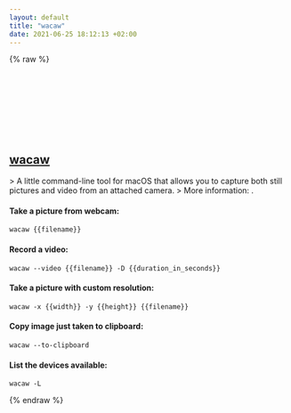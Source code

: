 ```yaml
---
layout: default
title: "wacaw"
date: 2021-06-25 18:12:13 +02:00
---
```

{% raw %}
<h2 id="wacaw">
  <a href="/en/osx/wacaw.html">wacaw</a> <a href="#wacaw"><svg class="icon">
    <use href="/assets/images/unicode_sprite.svg#link" />
  </svg></a>
</h2>
> A little command-line tool for macOS that allows you to capture both still pictures and video from an attached camera.
> More information: <http://webcam-tools.sourceforge.net>.

#### Take a picture from webcam:
```shell
wacaw {{filename}}
```
#### Record a video:
```shell
wacaw --video {{filename}} -D {{duration_in_seconds}}
```
#### Take a picture with custom resolution:
```shell
wacaw -x {{width}} -y {{height}} {{filename}}
```
#### Copy image just taken to clipboard:
```shell
wacaw --to-clipboard
```
#### List the devices available:
```shell
wacaw -L
```
{% endraw %}